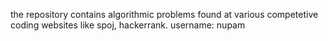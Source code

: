 the repository contains algorithmic problems found at various competetive coding websites like spoj, hackerrank.
username: nupam

